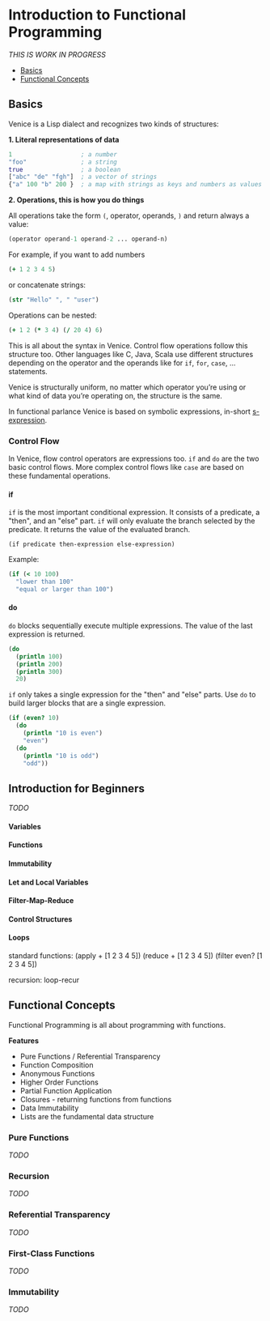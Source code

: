 # Introduction to Functional Programming

_THIS IS WORK IN PROGRESS_

* [Basics](#basics)
* [Functional Concepts](#functional-concepts)


## Basics

Venice is a Lisp dialect and recognizes two kinds of structures:

**1. Literal representations of data**

```clojure
1                   ; a number
"foo"               ; a string
true                ; a boolean
["abc" "de" "fgh"]  ; a vector of strings
{"a" 100 "b" 200 }  ; a map with strings as keys and numbers as values
```

**2. Operations, this is how you do things**

All operations take the form `(`, operator, operands, `)` and return always a value:

```clojure
(operator operand-1 operand-2 ... operand-n)
```

For example, if you want to add numbers 

```clojure
(+ 1 2 3 4 5)
```

or concatenate strings:

```clojure
(str "Hello" ", " "user") 
```

Operations can be nested:

```clojure
(+ 1 2 (* 3 4) (/ 20 4) 6)
```

This is all about the syntax in Venice. Control flow operations follow this structure too. 
Other languages like C, Java, Scala use different structures depending on the operator and 
the operands like for `if`, `for`, `case`, ... statements. 

Venice is structurally uniform, no matter which operator you’re using or what kind of data 
you’re operating on, the structure is the same.

In functional parlance Venice is based on symbolic expressions, in-short [s-expression](https://en.wikipedia.org/wiki/S-expression).



### Control Flow

In Venice, flow control operators are expressions too. `if` and `do` are the two basic 
control flows. More complex control flows like `case` are based on these fundamental 
operations.

#### if

`if` is the most important conditional expression. It consists of a predicate, a "then", 
and an "else" part. `if` will only evaluate the branch selected by the predicate. It
returns the value of the evaluated branch.

```
(if predicate then-expression else-expression)
```

Example:

```clojure
(if (< 10 100) 
  "lower than 100" 
  "equal or larger than 100")
```

#### do

`do` blocks sequentially execute multiple expressions. The value of the last expression 
is returned.

```clojure
(do
  (println 100) 
  (println 200) 
  (println 300)
  20)
```

`if` only takes a single expression for the "then" and "else" parts. Use `do` to build 
larger blocks that are a single expression.

```clojure
(if (even? 10) 
  (do  
    (println "10 is even")
    "even") 
  (do  
    (println "10 is odd")
    "odd"))
```



## Introduction for Beginners

_TODO_

#### Variables

#### Functions

#### Immutability

#### Let and Local Variables

#### Filter-Map-Reduce

#### Control Structures

#### Loops

standard functions:  (apply + [1 2 3 4 5])  (reduce + [1 2 3 4 5])  (filter even? [1 2 3 4 5])

recursion:  loop-recur  



## Functional Concepts

Functional Programming is all about programming with functions.

**Features**

- Pure Functions / Referential Transparency
- Function Composition
- Anonymous Functions
- Higher Order Functions
- Partial Function Application
- Closures - returning functions from functions
- Data Immutability
- Lists are the fundamental data structure


### Pure Functions

_TODO_


### Recursion

_TODO_


### Referential Transparency

_TODO_


### First-Class Functions

_TODO_


### Immutability

_TODO_


